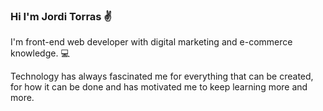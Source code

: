 ### Hi I'm Jordi Torras ✌️

I'm front-end web developer with digital marketing and e-commerce knowledge. 💻

Technology has always fascinated me for everything that can be created, for how it can be done and has motivated me to keep learning more and more.

<!--
**Jorditm/Jorditm** is a ✨ _special_ ✨ repository because its `README.md` (this file) appears on your GitHub profile.

Here are some ideas to get you started:

- 🔭 I’m currently working on ...
- 🌱 I’m currently learning ...
- 👯 I’m looking to collaborate on ...
- 🤔 I’m looking for help with ...
- 💬 Ask me about ...
- 📫 How to reach me: ...
- 😄 Pronouns: ...
- ⚡ Fun fact: ...
-->
